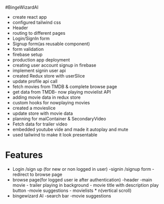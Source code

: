 #BingeWizardAI

- create react app
- configured tailwind css
- Header
- routing to different pages
- Login/SignIn form
- Signup form(as reusable component)
- form validation
- firebase setup
- production app deployment
- creating user account signup in firebase
- implement signin user api
- created Redux store with userSlice
- update profile api call
- fetch movies from TMDB & complete browse page
- get data from TMDB- now playing movielist API
- adding movie data in redux store
- custom hooks for nowplaying movies
- created a movieslice
- update store with movie data
- planning for maiContainer & SecondaryVideo
- Fetch data for trailer video
- embedded youtube vide and made it autoplay and mute
- used tailwind to make it look presentable

# Features

- Login /sign up (for new or non logged in user)
  -signin /signup form
  -redirect to browse page
- browse page(for logged user ie after authentication)
  -header
  -main movie - trailer playing in background - movie title with description play button
  -movie suggestions - movielists \* n(vertical scroll)
- bingewizard AI
  -search bar
  -movie suggestions
